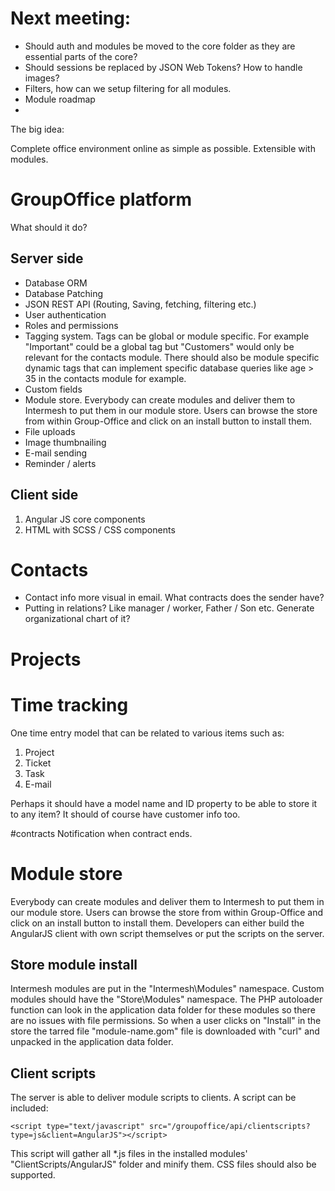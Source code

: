 # Next meeting:

- Should auth and modules be moved to the core folder as they are essential parts of the core?
- Should sessions be replaced by JSON Web Tokens? How to handle images?
- Filters, how can we setup filtering for all modules.
- Module roadmap
- 

The big idea:

Complete office environment online as simple as possible. Extensible
with modules.

# GroupOffice platform

What should it do?

## Server side
- Database ORM
- Database Patching
- JSON REST API (Routing, Saving, fetching, filtering etc.)
- User authentication
- Roles and permissions
- Tagging system. 
	Tags can be global or module specific. For example "Important" could be a global tag but "Customers" would only be relevant for the contacts module.
	There should also be module specific dynamic tags that can implement specific database queries like age > 35 in the contacts module for example.
- Custom fields
- Module store. Everybody can create modules and deliver them to Intermesh to put them in our module store. Users can browse the store from within Group-Office and click on an install button to install them.
- File uploads
- Image thumbnailing
- E-mail sending
- Reminder / alerts




## Client side
1. Angular JS core components
2. HTML with SCSS / CSS components


# Contacts

- Contact info more visual in email. What contracts does the sender have?
- Putting in relations? Like manager / worker, Father / Son etc. Generate organizational chart of it?

# Projects


# Time tracking

One time entry model that can be related to various items such as:
1. Project
2. Ticket
3. Task
4. E-mail

Perhaps it should have a model name and ID property to be able to store it to any item?
It should of course have customer info too.


#contracts
Notification when contract ends.


# Module store
Everybody can create modules and deliver them to Intermesh to put them in our module store. Users can browse the store from within Group-Office and click on an install button to install them.
Developers can either build the AngularJS client with own script themselves or put the scripts on the server.

## Store module install

Intermesh modules are put in the "Intermesh\Modules" namespace. Custom modules should have the "Store\Modules" namespace. The PHP autoloader function can look in the application data folder for these modules so there are no issues with file permissions. So when a user clicks on "Install" in the store the tarred file "module-name.gom" file is downloaded with "curl" and unpacked in the application data folder.

## Client scripts
The server is able to deliver module scripts to clients. A script can be included:

```````````````````````````````````````````````````````````````````````````````````````````````````````
<script type="text/javascript" src="/groupoffice/api/clientscripts?type=js&client=AngularJS"></script>
```````````````````````````````````````````````````````````````````````````````````````````````````````

This script will gather all *.js files in the installed modules' "ClientScripts/AngularJS" folder and minify them.
CSS files should also be supported.